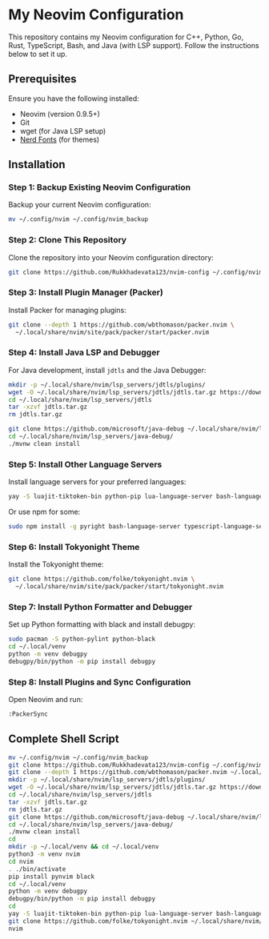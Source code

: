 # My Neovim Configuration

This repository contains my Neovim configuration for C++, Python, Go, Rust, TypeScript, Bash, and Java (with LSP support). Follow the instructions below to set it up.

## Prerequisites

Ensure you have the following installed:

- Neovim (version 0.9.5+)
- Git
- wget (for Java LSP setup)
- [Nerd Fonts](https://www.nerdfonts.com/) (for themes)

## Installation

### Step 1: Backup Existing Neovim Configuration

Backup your current Neovim configuration:

```bash
mv ~/.config/nvim ~/.config/nvim_backup
```

### Step 2: Clone This Repository

Clone the repository into your Neovim configuration directory:

```bash
git clone https://github.com/Rukkhadevata123/nvim-config ~/.config/nvim
```

### Step 3: Install Plugin Manager (Packer)

Install Packer for managing plugins:

```bash
git clone --depth 1 https://github.com/wbthomason/packer.nvim \
  ~/.local/share/nvim/site/pack/packer/start/packer.nvim
```

### Step 4: Install Java LSP and Debugger

For Java development, install `jdtls` and the Java Debugger:

```bash
mkdir -p ~/.local/share/nvim/lsp_servers/jdtls/plugins/
wget -O ~/.local/share/nvim/lsp_servers/jdtls/jdtls.tar.gz https://download.eclipse.org/jdtls/snapshots/jdt-language-server-latest.tar.gz
cd ~/.local/share/nvim/lsp_servers/jdtls
tar -xzvf jdtls.tar.gz
rm jdtls.tar.gz

git clone https://github.com/microsoft/java-debug ~/.local/share/nvim/lsp_servers/java-debug
cd ~/.local/share/nvim/lsp_servers/java-debug/
./mvnw clean install
```

### Step 5: Install Other Language Servers

Install language servers for your preferred languages:

```bash
yay -S luajit-tiktoken-bin python-pip lua-language-server bash-language-server clang pyright gopls rustup typescript-language-server rust-analyzer flake8 eslint prettier delve codelldb-bin zathura-cb zathura-djvu zathura-pdf-mupdf zathura-ps zathura nodejs npm --needed
```
Or use npm for some:

```bash
sudo npm install -g pyright bash-language-server typescript-language-server
```

### Step 6: Install Tokyonight Theme

Install the Tokyonight theme:

```bash
git clone https://github.com/folke/tokyonight.nvim \
  ~/.local/share/nvim/site/pack/packer/start/tokyonight.nvim
```

### Step 7: Install Python Formatter and Debugger

Set up Python formatting with black and install debugpy:

```bash
sudo pacman -S python-pylint python-black
cd ~/.local/venv
python -m venv debugpy
debugpy/bin/python -m pip install debugpy
```

### Step 8: Install Plugins and Sync Configuration

Open Neovim and run:

```bash
:PackerSync
```

## Complete Shell Script

```bash
mv ~/.config/nvim ~/.config/nvim_backup
git clone https://github.com/Rukkhadevata123/nvim-config ~/.config/nvim
git clone --depth 1 https://github.com/wbthomason/packer.nvim ~/.local/share/nvim/site/pack/packer/start/packer.nvim
mkdir -p ~/.local/share/nvim/lsp_servers/jdtls/plugins/
wget -O ~/.local/share/nvim/lsp_servers/jdtls/jdtls.tar.gz https://download.eclipse.org/jdtls/snapshots/jdt-language-server-latest.tar.gz
cd ~/.local/share/nvim/lsp_servers/jdtls
tar -xzvf jdtls.tar.gz
rm jdtls.tar.gz
git clone https://github.com/microsoft/java-debug ~/.local/share/nvim/lsp_servers/java-debug
cd ~/.local/share/nvim/lsp_servers/java-debug/
./mvnw clean install
cd
mkdir -p ~/.local/venv && cd ~/.local/venv
python3 -m venv nvim
cd nvim
. ./bin/activate
pip install pynvim black
cd ~/.local/venv
python -m venv debugpy
debugpy/bin/python -m pip install debugpy
cd
yay -S luajit-tiktoken-bin python-pip lua-language-server bash-language-server clang pyright gopls rustup typescript-language-server rust-analyzer flake8 eslint prettier delve codelldb-bin zathura-cb zathura-djvu zathura-pdf-mupdf zathura-ps zathura nodejs npm --needed
git clone https://github.com/folke/tokyonight.nvim ~/.local/share/nvim/site/pack/packer/start/tokyonight.nvim
nvim
```

